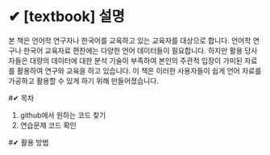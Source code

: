 # ✔ [textbook] 설명

본 책은 언어학 연구자나 한국어를 교육하고 있는 교육자를 대상으로 합니다.
언어학 연구나 한국어 교육자료 편찬에는 다양한 언어 데이터들이 필요합니다. 하지만 활용 당사자들은 대량의 데이터에 대한 분석 기술이 부족하여 본인의 주관적 입장이 가미된 자료를 활용하여 연구와 교육을 하고 있습니다.
이 책은 이러한 사용자들이 쉽게 언어 자료를 가공하고 활용할 수 있게 하기 위해 만들어졌습니다.

#✔ 목차
1. github에서 원하는 코드 찾기
2. 연습문제 코드 확인


#✔ 활용 방법
